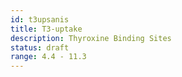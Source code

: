 ```yaml
---
id: t3upsanis
title: T3-uptake
description: Thyroxine Binding Sites
status: draft
range: 4.4 - 11.3
---
```



